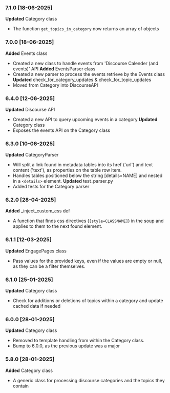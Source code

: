 ### 7.1.0 [18-06-2025]
**Updated** Category class
- The function `get_topics_in_category` now returns an array of objects

### 7.0.0 [18-06-2025]
**Added** Events class
- Created a new class to handle events from 'Discourse Calender (and events)' API
**Added** EventsParser class
- Created a new parser to process the events retrieve by the Events class
**Updated** check_for_category_updates & check_for_topic_updates
- Moved from Category into DiscourseAPI 

### 6.4.0 [12-06-2025]
**Updated** Discourse API
- Created a new API to query upcoming events in a category
**Updated** Category class
- Exposes the events API on the Category class

### 6.3.0 [10-06-2025]
**Updated** CategoryParser
- Will split a link found in metadata tables into its href ('url') and text content ('text'), as properties on the table row item.
- Handles tables positioned below the string [details=NAME] and nested in a `<details>` element.
**Updated** test_parser.py
- Added tests for the Category parser

### 6.2.0 [28-04-2025]
**Added** _inject_custom_css def
- A function that finds css directives (`[style=CLASSNAME]`) in the soup and applies to them to the next found element.

### 6.1.1 [12-03-2025]
**Updated** EngagePages class
- Pass values for the provided keys, even if the values are empty or null, as they can be a filter themselves.

### 6.1.0 [25-01-2025]
**Updated** Category class
- Check for additions or deletions of topics within a category and update cached data if needed

### 6.0.0 [28-01-2025]
**Updated** Category class 
- Removed to template handling from within the Category class.
- Bump to 6.0.0, as the previous update was a major

### 5.8.0 [28-01-2025]
**Added** Category class 
- A generic class for processing discourse categories and the topics they contain